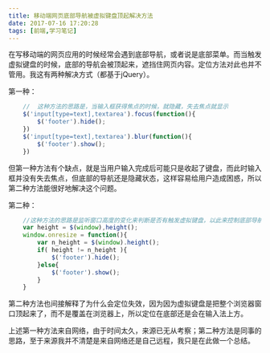 ```yaml
---
title: 移动端网页底部导航被虚拟键盘顶起解决方法
date: 2017-07-16 17:20:28
tags: [前端,学习笔记]
---
```

在写移动端的网页应用的时候经常会遇到底部导航，或者说是底部菜单。而当触发虚拟键盘的时候，底部的导航会被顶起来，遮挡住网页内容。定位方法对此也并不管用。我这有两种解决方式（都基于jQuery）。
<!-- more -->
第一种：

```javascript
    //  这种方法的思路是，当输入框获得焦点的时候，就隐藏，失去焦点就显示
    $('input[type=text],textarea').focus(function(){
        $('footer').hide();
    })
    $('input[type=text],textarea').blur(function(){
        $('footer').show();
    })
```

但第一种方法有个缺点，就是当用户输入完成后可能只是收起了键盘，而此时输入框并没有失去焦点，但底部的导航还是隐藏状态，这样容易给用户造成困惑，所以第二种方法能很好地解决这个问题。

第二种：

```javascript
    //这种方法的思路是监听窗口高度的变化来判断是否有触发虚拟键盘，以此来控制底部导航的显示与隐藏
    var height = $(window),height();
    window.onresize = function(){
        var n_height = $(window).height();
        if( height != n_height ){
            $('footer').hide();
        }else{
            $('footer').show();
        }
    }
```

第二种方法也间接解释了为什么会定位失效，因为因为虚拟键盘是把整个浏览器窗口顶起来了，而不是覆盖在浏览器上，所以定位在底部还是会在输入法上方。

上述第一种方法来自网络，由于时间太久，来源已无从考察；第二种方法是同事的思路，至于来源我并不清楚是来自网络还是自己远程，我只是在此做一个总结。
